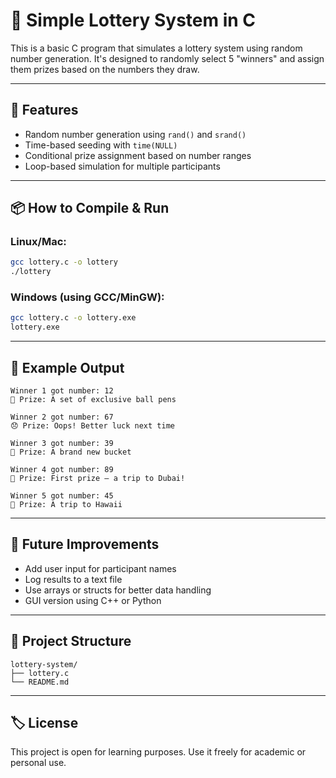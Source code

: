 # 🎲 Simple Lottery System in C

This is a basic C program that simulates a lottery system using random number generation. It's designed to randomly select 5 "winners" and assign them prizes based on the numbers they draw.

---

## 🔧 Features
- Random number generation using `rand()` and `srand()`
- Time-based seeding with `time(NULL)`
- Conditional prize assignment based on number ranges
- Loop-based simulation for multiple participants

---

## 📦 How to Compile & Run

### Linux/Mac:
```bash
gcc lottery.c -o lottery
./lottery
```

### Windows (using GCC/MinGW):
```bash
gcc lottery.c -o lottery.exe
lottery.exe
```

---

## 🧾 Example Output

```
Winner 1 got number: 12
🎁 Prize: A set of exclusive ball pens

Winner 2 got number: 67
😞 Prize: Oops! Better luck next time

Winner 3 got number: 39
🎁 Prize: A brand new bucket

Winner 4 got number: 89
🎉 Prize: First prize — a trip to Dubai!

Winner 5 got number: 45
🎁 Prize: A trip to Hawaii
```

---

## 🚀 Future Improvements
- Add user input for participant names
- Log results to a text file
- Use arrays or structs for better data handling
- GUI version using C++ or Python

---

## 📁 Project Structure
```
lottery-system/
├── lottery.c
└── README.md
```

---

## 🏷️ License
This project is open for learning purposes. Use it freely for academic or personal use.
